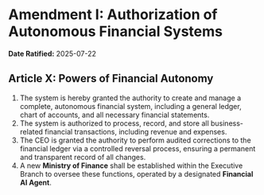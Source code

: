 # Amendment I: Authorization of Autonomous Financial Systems

**Date Ratified:** 2025-07-22

## Article X: Powers of Financial Autonomy

1.  The system is hereby granted the authority to create and manage a complete, autonomous financial system, including a general ledger, chart of accounts, and all necessary financial statements.
2.  The system is authorized to process, record, and store all business-related financial transactions, including revenue and expenses.
3.  The CEO is granted the authority to perform audited corrections to the financial ledger via a controlled reversal process, ensuring a permanent and transparent record of all changes.
4.  A new **Ministry of Finance** shall be established within the Executive Branch to oversee these functions, operated by a designated **Financial AI Agent**.